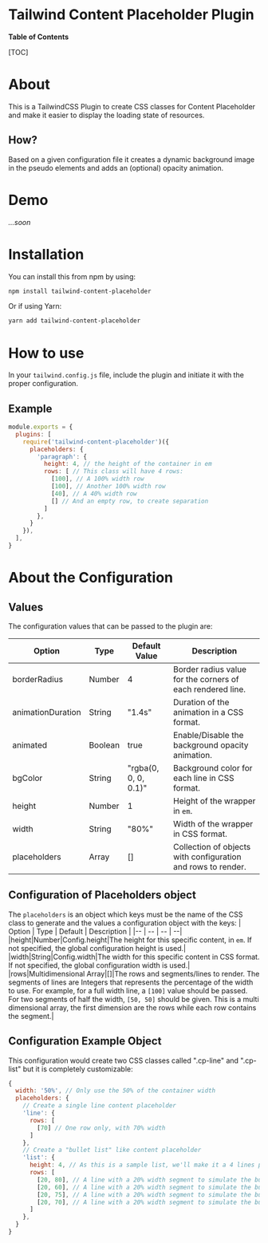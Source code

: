 # Tailwind Content Placeholder Plugin

**Table of Contents**

[TOC]

# About
This is a TailwindCSS Plugin to create CSS classes for Content Placeholder and make it easier to display the loading state of resources.

## How?
Based on a given configuration file it creates a dynamic background image in the pseudo elements and adds an (optional) opacity animation.

# Demo

_...soon_

# Installation
You can install this from npm by using:
```sh
npm install tailwind-content-placeholder
```
Or if using Yarn:
```sh
yarn add tailwind-content-placeholder
```

# How to use
In your `tailwind.config.js` file, include the plugin and initiate it with the proper configuration.

## Example
```js
module.exports = {
  plugins: [
    require('tailwind-content-placeholder')({
      placeholders: {
        'paragraph': {
          height: 4, // the height of the container in em
          rows: [ // This class will have 4 rows:
            [100], // A 100% width row
            [100], // Another 100% width row
            [40], // A 40% width row
            [] // And an empty row, to create separation
          ]
        },
      }
    }),
  ],
}
```

# About the Configuration
## Values
The configuration values that can be passed to the plugin are:

| Option | Type | Default Value | Description |
|-- | -- | -- | --|
|borderRadius|Number|4|Border radius value for the corners of each rendered line.|
|animationDuration|String|"1.4s"|Duration of the animation in a CSS format.|
|animated|Boolean|true|Enable/Disable the background opacity animation.|
|bgColor|String|"rgba(0, 0, 0, 0.1)"|Background color for each line in CSS format.|
|height|Number|1|Height of the wrapper in `em`.|
|width|String|"80%"|Width of the wrapper in CSS format.|
|placeholders|Array|[]|Collection of objects with configuration and rows to render.|

## Configuration of Placeholders object
The `placeholders` is an object which keys must be the name of the CSS class to generate and the values a configuration object with the keys:
| Option | Type | Default | Description |
|-- | -- | -- | --|
|height|Number|Config.height|The height for this specific content, in `em`. If not specified, the global configuration height is used.|
|width|String|Config.width|The width for this specific content in CSS format. If not specified, the global configuration width is used.|
|rows|Multidimensional Array|[]|The rows and segments/lines to render. The segments of lines are Integers that represents the percentage of the width to use. For example, for a full width line, a `[100]` value should be passed. For two segments of half the width, `[50, 50]` should be given. This is a multi dimensional array, the first dimension are the rows while each row contains the segment.|

## Configuration Example Object
This configuration would create two CSS classes called ".cp-line" and ".cp-list" but it is completely customizable:

```js
{
  width: '50%', // Only use the 50% of the container width
  placeholders: {
    // Create a single line content placeholder
    'line': {
      rows: [
        [70] // One row only, with 70% width
      ]
    },
    // Create a "bullet list" like content placeholder
    'list': {
      height: 4, // As this is a sample list, we'll make it a 4 lines placeholder
      rows: [
        [20, 80], // A line with a 20% width segment to simulate the bullet and a 80% width line of content
        [20, 60], // A line with a 20% width segment to simulate the bullet and a 60% width line of content
        [20, 75], // A line with a 20% width segment to simulate the bullet and a 75% width line of content
        [20, 70], // A line with a 20% width segment to simulate the bullet and a 70% width line of content
      ]
    },
  }
}
```